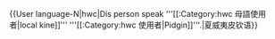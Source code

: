 {{User language-N|hwc|Dis person speak '''[[:Category:hwc 母語使用者|local kine]]''' '''[[:Category:hwc 使用者|Pidgin]]'''.|夏威夷皮钦语}}<noinclude>
</noinclude>